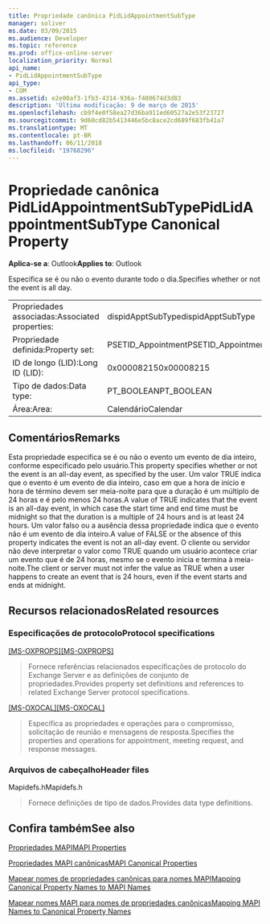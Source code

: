 ```yaml
---
title: Propriedade canônica PidLidAppointmentSubType
manager: soliver
ms.date: 03/09/2015
ms.audience: Developer
ms.topic: reference
ms.prod: office-online-server
localization_priority: Normal
api_name:
- PidLidAppointmentSubType
api_type:
- COM
ms.assetid: e2e00af3-1fb3-4314-936a-f480674d3d83
description: 'Última modificação: 9 de março de 2015'
ms.openlocfilehash: cb9f4e0f58ea27d36ba911ed60527a2e53f23727
ms.sourcegitcommit: 9d60cd82b5413446e5bc8ace2cd689f683fb41a7
ms.translationtype: MT
ms.contentlocale: pt-BR
ms.lasthandoff: 06/11/2018
ms.locfileid: "19768296"
---
```

# <a name="pidlidappointmentsubtype-canonical-property"></a><span data-ttu-id="fe259-103">Propriedade canônica PidLidAppointmentSubType</span><span class="sxs-lookup"><span data-stu-id="fe259-103">PidLidAppointmentSubType Canonical Property</span></span>

  
  
<span data-ttu-id="fe259-104">**Aplica-se a**: Outlook</span><span class="sxs-lookup"><span data-stu-id="fe259-104">**Applies to**: Outlook</span></span> 
  
<span data-ttu-id="fe259-105">Especifica se é ou não o evento durante todo o dia.</span><span class="sxs-lookup"><span data-stu-id="fe259-105">Specifies whether or not the event is all day.</span></span>
  
|||
|:-----|:-----|
|<span data-ttu-id="fe259-106">Propriedades associadas:</span><span class="sxs-lookup"><span data-stu-id="fe259-106">Associated properties:</span></span>  <br/> |<span data-ttu-id="fe259-107">dispidApptSubType</span><span class="sxs-lookup"><span data-stu-id="fe259-107">dispidApptSubType</span></span>  <br/> |
|<span data-ttu-id="fe259-108">Propriedade definida:</span><span class="sxs-lookup"><span data-stu-id="fe259-108">Property set:</span></span>  <br/> |<span data-ttu-id="fe259-109">PSETID_Appointment</span><span class="sxs-lookup"><span data-stu-id="fe259-109">PSETID_Appointment</span></span>  <br/> |
|<span data-ttu-id="fe259-110">ID de longo (LID):</span><span class="sxs-lookup"><span data-stu-id="fe259-110">Long ID (LID):</span></span>  <br/> |<span data-ttu-id="fe259-111">0x00008215</span><span class="sxs-lookup"><span data-stu-id="fe259-111">0x00008215</span></span>  <br/> |
|<span data-ttu-id="fe259-112">Tipo de dados:</span><span class="sxs-lookup"><span data-stu-id="fe259-112">Data type:</span></span>  <br/> |<span data-ttu-id="fe259-113">PT_BOOLEAN</span><span class="sxs-lookup"><span data-stu-id="fe259-113">PT_BOOLEAN</span></span>  <br/> |
|<span data-ttu-id="fe259-114">Área:</span><span class="sxs-lookup"><span data-stu-id="fe259-114">Area:</span></span>  <br/> |<span data-ttu-id="fe259-115">Calendário</span><span class="sxs-lookup"><span data-stu-id="fe259-115">Calendar</span></span>  <br/> |
   
## <a name="remarks"></a><span data-ttu-id="fe259-116">Comentários</span><span class="sxs-lookup"><span data-stu-id="fe259-116">Remarks</span></span>

<span data-ttu-id="fe259-117">Esta propriedade especifica se é ou não o evento um evento de dia inteiro, conforme especificado pelo usuário.</span><span class="sxs-lookup"><span data-stu-id="fe259-117">This property specifies whether or not the event is an all-day event, as specified by the user.</span></span> <span data-ttu-id="fe259-118">Um valor TRUE indica que o evento é um evento de dia inteiro, caso em que a hora de início e hora de término devem ser meia-noite para que a duração é um múltiplo de 24 horas e é pelo menos 24 horas.</span><span class="sxs-lookup"><span data-stu-id="fe259-118">A value of TRUE indicates that the event is an all-day event, in which case the start time and end time must be midnight so that the duration is a multiple of 24 hours and is at least 24 hours.</span></span> <span data-ttu-id="fe259-119">Um valor falso ou a ausência dessa propriedade indica que o evento não é um evento de dia inteiro.</span><span class="sxs-lookup"><span data-stu-id="fe259-119">A value of FALSE or the absence of this property indicates the event is not an all-day event.</span></span> <span data-ttu-id="fe259-120">O cliente ou servidor não deve interpretar o valor como TRUE quando um usuário acontece criar um evento que é de 24 horas, mesmo se o evento inicia e termina à meia-noite.</span><span class="sxs-lookup"><span data-stu-id="fe259-120">The client or server must not infer the value as TRUE when a user happens to create an event that is 24 hours, even if the event starts and ends at midnight.</span></span>
  
## <a name="related-resources"></a><span data-ttu-id="fe259-121">Recursos relacionados</span><span class="sxs-lookup"><span data-stu-id="fe259-121">Related resources</span></span>

### <a name="protocol-specifications"></a><span data-ttu-id="fe259-122">Especificações de protocolo</span><span class="sxs-lookup"><span data-stu-id="fe259-122">Protocol specifications</span></span>

<span data-ttu-id="fe259-123">[[MS-OXPROPS]](http://msdn.microsoft.com/library/f6ab1613-aefe-447d-a49c-18217230b148%28Office.15%29.aspx)</span><span class="sxs-lookup"><span data-stu-id="fe259-123">[[MS-OXPROPS]](http://msdn.microsoft.com/library/f6ab1613-aefe-447d-a49c-18217230b148%28Office.15%29.aspx)</span></span>
  
> <span data-ttu-id="fe259-124">Fornece referências relacionados especificações de protocolo do Exchange Server e as definições de conjunto de propriedades.</span><span class="sxs-lookup"><span data-stu-id="fe259-124">Provides property set definitions and references to related Exchange Server protocol specifications.</span></span>
    
<span data-ttu-id="fe259-125">[[MS-OXOCAL]](http://msdn.microsoft.com/library/09861fde-c8e4-4028-9346-e7c214cfdba1%28Office.15%29.aspx)</span><span class="sxs-lookup"><span data-stu-id="fe259-125">[[MS-OXOCAL]](http://msdn.microsoft.com/library/09861fde-c8e4-4028-9346-e7c214cfdba1%28Office.15%29.aspx)</span></span>
  
> <span data-ttu-id="fe259-126">Especifica as propriedades e operações para o compromisso, solicitação de reunião e mensagens de resposta.</span><span class="sxs-lookup"><span data-stu-id="fe259-126">Specifies the properties and operations for appointment, meeting request, and response messages.</span></span>
    
### <a name="header-files"></a><span data-ttu-id="fe259-127">Arquivos de cabeçalho</span><span class="sxs-lookup"><span data-stu-id="fe259-127">Header files</span></span>

<span data-ttu-id="fe259-128">Mapidefs.h</span><span class="sxs-lookup"><span data-stu-id="fe259-128">Mapidefs.h</span></span>
  
> <span data-ttu-id="fe259-129">Fornece definições de tipo de dados.</span><span class="sxs-lookup"><span data-stu-id="fe259-129">Provides data type definitions.</span></span>
    
## <a name="see-also"></a><span data-ttu-id="fe259-130">Confira também</span><span class="sxs-lookup"><span data-stu-id="fe259-130">See also</span></span>



[<span data-ttu-id="fe259-131">Propriedades MAPI</span><span class="sxs-lookup"><span data-stu-id="fe259-131">MAPI Properties</span></span>](mapi-properties.md)
  
[<span data-ttu-id="fe259-132">Propriedades MAPI canônicas</span><span class="sxs-lookup"><span data-stu-id="fe259-132">MAPI Canonical Properties</span></span>](mapi-canonical-properties.md)
  
[<span data-ttu-id="fe259-133">Mapear nomes de propriedades canônicas para nomes MAPI</span><span class="sxs-lookup"><span data-stu-id="fe259-133">Mapping Canonical Property Names to MAPI Names</span></span>](mapping-canonical-property-names-to-mapi-names.md)
  
[<span data-ttu-id="fe259-134">Mapear nomes MAPI para nomes de propriedades canônicas</span><span class="sxs-lookup"><span data-stu-id="fe259-134">Mapping MAPI Names to Canonical Property Names</span></span>](mapping-mapi-names-to-canonical-property-names.md)

